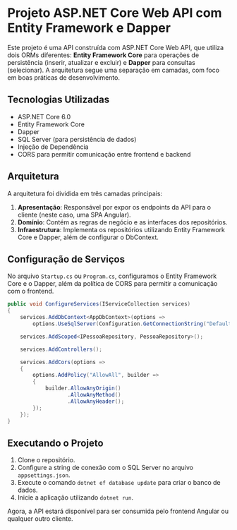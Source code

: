 
# Projeto ASP.NET Core Web API com Entity Framework e Dapper

Este projeto é uma API construída com ASP.NET Core Web API, que utiliza dois ORMs diferentes: **Entity Framework Core** para operações de persistência (inserir, atualizar e excluir) e **Dapper** para consultas (selecionar). A arquitetura segue uma separação em camadas, com foco em boas práticas de desenvolvimento.

## Tecnologias Utilizadas

- ASP.NET Core 6.0
- Entity Framework Core
- Dapper
- SQL Server (para persistência de dados)
- Injeção de Dependência
- CORS para permitir comunicação entre frontend e backend

## Arquitetura

A arquitetura foi dividida em três camadas principais:
1. **Apresentação**: Responsável por expor os endpoints da API para o cliente (neste caso, uma SPA Angular).
2. **Domínio**: Contém as regras de negócio e as interfaces dos repositórios.
3. **Infraestrutura**: Implementa os repositórios utilizando Entity Framework Core e Dapper, além de configurar o DbContext.



## Configuração de Serviços

No arquivo `Startup.cs` ou `Program.cs`, configuramos o Entity Framework Core e o Dapper, além da política de CORS para permitir a comunicação com o frontend.

```csharp
public void ConfigureServices(IServiceCollection services)
{
    services.AddDbContext<AppDbContext>(options =>
        options.UseSqlServer(Configuration.GetConnectionString("DefaultConnection")));

    services.AddScoped<IPessoaRepository, PessoaRepository>();

    services.AddControllers();

    services.AddCors(options =>
    {
        options.AddPolicy("AllowAll", builder =>
        {
            builder.AllowAnyOrigin()
                   .AllowAnyMethod()
                   .AllowAnyHeader();
        });
    });
}
```

## Executando o Projeto

1. Clone o repositório.
2. Configure a string de conexão com o SQL Server no arquivo `appsettings.json`.
3. Execute o comando `dotnet ef database update` para criar o banco de dados.
4. Inicie a aplicação utilizando `dotnet run`.

Agora, a API estará disponível para ser consumida pelo frontend Angular ou qualquer outro cliente.
